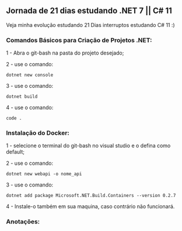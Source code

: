## Jornada de 21 dias estudando .NET 7 || C# 11

Veja minha evolução estudando 21 Dias interruptos estudando C# 11 :)

### Comandos Básicos para Criação de Projetos .NET:

1 - Abra o git-bash na pasta do projeto desejado;

2 - use o comando:

 	dotnet new console

3 - use o comando:
 
	dotnet build

4 - use o comando:

	code .


### Instalação do Docker:

1 - selecione o terminal do git-bash no visual studio e o defina como default;

2 - use o comando:

	dotnet new webapi -o nome_api

3 - use o comando: 

	dotnet add package Microsoft.NET.Build.Containers --version 0.2.7

4 - Instale-o também em sua maquina, caso contrário não funcionará.

### Anotações:
